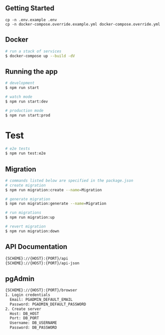 ## Getting Started

```
cp -n .env.example .env
cp -n docker-compose.override.example.yml docker-compose.override.yml
```

## Docker

```bash
# run a stack of services
$ docker-compose up --build -dV
```

## Running the app

```bash
# development
$ npm run start

# watch mode
$ npm run start:dev

# production mode
$ npm run start:prod
```

# Test

```bash
# e2e tests
$ npm run test:e2e
```

## Migration

```bash
# commands listed below are specified in the package.json
# create migration
$ npm run migration:create --name=Migration

# generate migration
$ npm run migration:generate --name=Migration

# run migrations
$ npm run migration:up

# revert migration
$ npm run migration:down
```

## API Documentation

```bash
{SCHEME}://{HOST}:{PORT}/api
{SCHEME}://{HOST}:{PORT}/api-json
```

## pgAdmin

```bash
{SCHEME}://{HOST}:{PORT}/browser
1. Login credentials
  Email: PGADMIN_DEFAULT_EMAIL
  Password: PGADMIN_DEFAULT_PASSWORD
2. Create server
  Host: DB_HOST
  Port: DB_PORT
  Username: DB_USERNAME
  Password: DB_PASSWORD
```
